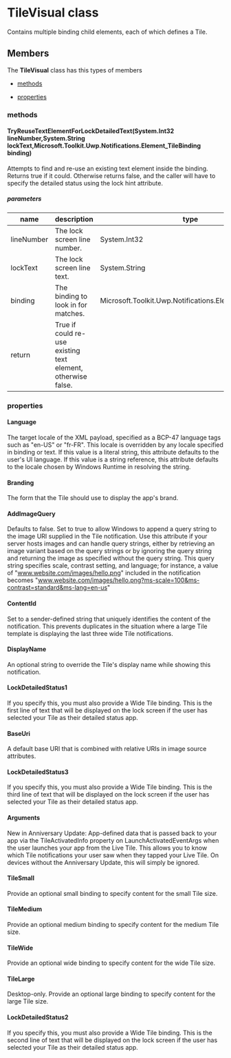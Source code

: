 
# TileVisual class

Contains multiple binding child elements, each of which defines a Tile.

## Members

The **TileVisual** class has this types of members

* [methods](#methods)

* [properties](#properties)

### methods

#### TryReuseTextElementForLockDetailedText(System.Int32 lineNumber,System.String lockText,Microsoft.Toolkit.Uwp.Notifications.Element_TileBinding binding)

Attempts to find and re-use an existing text element inside the binding. Returns true if it could. Otherwise returns false, and the caller will have to specify the detailed status using the lock hint attribute.

##### parameters



| name | description | type || --- | --- | --- || lineNumber | The lock screen line number. | System.Int32 || lockText | The lock screen line text. | System.String || binding | The binding to look in for matches. | Microsoft.Toolkit.Uwp.Notifications.Element_TileBinding || return |True if could re-use existing text element, otherwise false. |
### properties

#### Language

The target locale of the XML payload, specified as a BCP-47 language tags such as "en-US" or "fr-FR". This locale is overridden by any locale specified in binding or text. If this value is a literal string, this attribute defaults to the user's UI language. If this value is a string reference, this attribute defaults to the locale chosen by Windows Runtime in resolving the string.

#### Branding

The form that the Tile should use to display the app's brand.

#### AddImageQuery

Defaults to false. Set to true to allow Windows to append a query string to the image URI supplied in the Tile notification. Use this attribute if your server hosts images and can handle query strings, either by retrieving an image variant based on the query strings or by ignoring the query string and returning the image as specified without the query string. This query string specifies scale, contrast setting, and language; for instance, a value of  "www.website.com/images/hello.png"  included in the notification becomes  "www.website.com/images/hello.png?ms-scale=100&ms-contrast=standard&ms-lang=en-us"

#### ContentId

Set to a sender-defined string that uniquely identifies the content of the notification. This prevents duplicates in the situation where a large Tile template is displaying the last three wide Tile notifications.

#### DisplayName

An optional string to override the Tile's display name while showing this notification.

#### LockDetailedStatus1

If you specify this, you must also provide a Wide Tile binding. This is the first line of text that will be displayed on the lock screen if the user has selected your Tile as their detailed status app.

#### BaseUri

A default base URI that is combined with relative URIs in image source attributes.

#### LockDetailedStatus3

If you specify this, you must also provide a Wide Tile binding. This is the third line of text that will be displayed on the lock screen if the user has selected your Tile as their detailed status app.

#### Arguments

New in Anniversary Update: App-defined data that is passed back to your app via the TileActivatedInfo property on LaunchActivatedEventArgs when the user launches your app from the Live Tile. This allows you to know which Tile notifications your user saw when they tapped your Live Tile. On devices without the Anniversary Update, this will simply be ignored.

#### TileSmall

Provide an optional small binding to specify content for the small Tile size.

#### TileMedium

Provide an optional medium binding to specify content for the medium Tile size.

#### TileWide

Provide an optional wide binding to specify content for the wide Tile size.

#### TileLarge

Desktop-only. Provide an optional large binding to specify content for the large Tile size.

#### LockDetailedStatus2

If you specify this, you must also provide a Wide Tile binding. This is the second line of text that will be displayed on the lock screen if the user has selected your Tile as their detailed status app.
